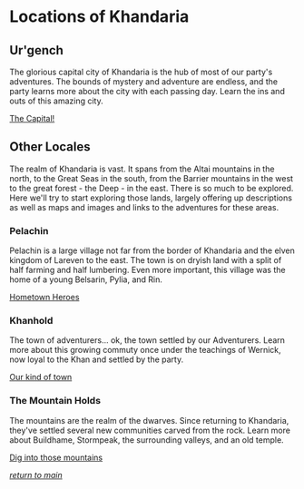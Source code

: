 # Locations of Khandaria  

## Ur'gench

The glorious capital city of Khandaria is the hub of most of our party's adventures.  The bounds of mystery and adventure are endless, and the party learns more about the city with each passing day.  Learn the ins and outs of this amazing city.  

[The Capital!](urgench.md)  

## Other Locales

The realm of Khandaria is vast. It spans from the Altai mountains in the north, to the Great Seas in the south, from the Barrier mountains in the west to the great forest - the Deep - in the east. There is so much to be explored. Here we'll try to start exploring those lands, largely offering up descriptions as well as maps and images and links to the adventures for these areas.

### Pelachin

Pelachin is a large village not far from the border of Khandaria and the elven kingdom of Lareven to the east. The town is on dryish land with a split of half farming and half lumbering. Even more important, this village was the home of a young Belsarin, Pylia, and Rin.  

[Hometown Heroes](pelachin.md)

### Khanhold

The town of adventurers... ok, the town settled by our Adventurers. Learn more about this growing commuty once under the teachings of Wernick, now loyal to the Khan and settled by the party.  

[Our kind of town](khanhold.md)  

### The Mountain Holds

The mountains are the realm of the dwarves. Since returning to Khandaria, they've settled several new communities carved from the rock. Learn more about Buildhame, Stormpeak, the surrounding valleys, and an old temple.  

[Dig into those mountains](mountain-holds.md)  

[_return to main_](/README.md)
